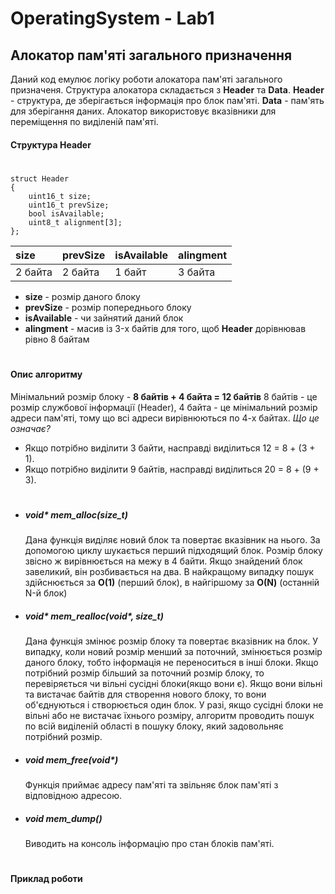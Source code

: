 # OperatingSystem - Lab1

##  Алокатор пам'яті загального призначення

Даний код емулює логіку роботи алокатора пам'яті загального призначеня.
Структура алокатора складається з **Header** та **Data**. **Header** - структура, де зберігається інформація про блок пам'яті. **Data** - пам'ять для зберігання даних. Алокатор використовує вказівники для переміщення по виділеній пам'яті.

#### Структура Header
#

```
struct Header
{
	uint16_t size;
	uint16_t prevSize;
	bool isAvailable;
	uint8_t alignment[3];
};
```

| size    | prevSize | isAvailable | alingment   |
|:------- |:---------|:------------|:------------|
| 2 байта | 2 байта  | 1 байт      | 3 байта     |

- **size** - розмір даного блоку
- **prevSize** - розмір попереднього блоку
- **isAvailable** - чи зайнятий даний блок
- **alingment** - масив із 3-x байтів для того, щоб **Header** дорівнював рівно 8 байтам 

#

#### Опис алгоритму

Мінімальний розмір блоку - **8 байтів + 4 байта = 12 байтів**
8 байтів - це розмір службової інформації (Header),
4 байта - це мінімальний розмір адреси пам'яті, тому що всі адреси вирівнюються по 4-х байтах.
*Що це означає?* 
- Якщо потрібно виділити 3 байти, насправді виділиться 12 = 8 + (3 + 1).
- Якщо потрібно виділити 9 байтів, насправді виділиться 20 = 8 + (9 + 3).

#

- ##### **void\* mem_alloc(size_t)**

    Дана функція виділяє новий блок та повертає вказівник на нього. За допомогою циклу шукається перший підходящий блок. Розмір блоку звісно ж вирівнюється на межу в 4 байти. Якщо знайдений блок завеликий, він розбивається на два. В найкращому випадку пошук здійснюється за **О(1)** (перший блок), в найгіршому за **О(N)** (останній N-й блок)

- ##### **void\* mem_realloc(void\*, size_t)**

    Дана функція змінює розмір блоку та повертає вказівник на блок. У випадку, коли новий розмір менший за поточний, змінюється розмір даного блоку, тобто інформація не переноситься в інші блоки. Якщо потрібний розмір більший за поточний розмір блоку, то перевіряється чи вільні сусідні блоки(якщо вони є). Якщо вони вільні та вистачає байтів для створення нового блоку, то вони об'єднуються і створюється один блок. У разі, якщо сусідні блоки не вільні або не вистачає їхнього розміру, алгоритм проводить пошук по всій виділеній області в пошуку блоку, який задовольняє потрібний розмір.

- ##### **void mem_free(void\*)**

    Функція приймає адресу пам'яті та звільняє блок пам'яті з відповідною адресою.
    
- ##### **void mem_dump()**

    Виводить на консоль інформацію про стан блоків пам'яті.
    
#

#### Приклад роботи


